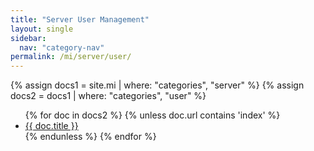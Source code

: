 ```yaml
---
title: "Server User Management"
layout: single
sidebar:
  nav: "category-nav"
permalink: /mi/server/user/
---
```


{% assign docs1 = site.mi | where: "categories", "server" %}
{% assign docs2 = docs1 | where: "categories", "user" %}

<ul>
  {% for doc in docs2 %}
    {% unless doc.url contains 'index' %}
      <li><a href="{{ doc.url }}">{{ doc.title }}</a></li>
    {% endunless %}
  {% endfor %}
</ul>
